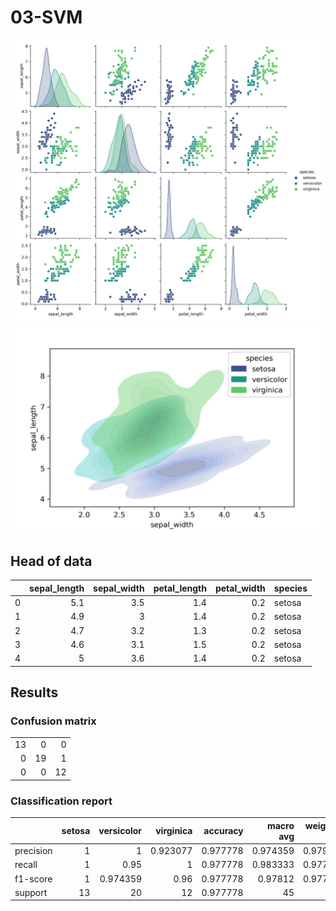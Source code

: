 # 03-SVM

![Pairplot](pairplot.jpg?raw=true "Pairplot")
![KDE Plot](kdeplot.jpg?raw=true "Kdeplot")

## Head of data 
|    |   sepal_length |   sepal_width |   petal_length |   petal_width | species   |
|---:|---------------:|--------------:|---------------:|--------------:|:----------|
|  0 |            5.1 |           3.5 |            1.4 |           0.2 | setosa    |
|  1 |            4.9 |           3   |            1.4 |           0.2 | setosa    |
|  2 |            4.7 |           3.2 |            1.3 |           0.2 | setosa    |
|  3 |            4.6 |           3.1 |            1.5 |           0.2 | setosa    |
|  4 |            5   |           3.6 |            1.4 |           0.2 | setosa    |


## Results
### Confusion matrix
|    |    |    | 
|---:|---:|---:|
| 13 |  0 |  0 |
|  0 | 19 |  1 |
|  0 |  0 | 12 |

### Classification report
|           |   setosa |   versicolor |   virginica |   accuracy |   macro avg |   weighted avg |
|:----------|---------:|-------------:|------------:|-----------:|------------:|---------------:|
| precision |        1 |     1        |    0.923077 |   0.977778 |    0.974359 |       0.979487 |
| recall    |        1 |     0.95     |    1        |   0.977778 |    0.983333 |       0.977778 |
| f1-score  |        1 |     0.974359 |    0.96     |   0.977778 |    0.97812  |       0.977937 |
| support   |       13 |    20        |   12        |   0.977778 |   45        |      45        |